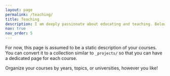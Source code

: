 ```yaml
---
layout: page
permalink: /teaching/
title: Teaching
description: I am deeply passionate about educating and teaching. Below are some workshops and courses I have taught.
nav: true
nav_order: 5
---
```


For now, this page is assumed to be a static description of your courses. You can convert it to a collection similar to `_projects/` so that you can have a dedicated page for each course.

Organize your courses by years, topics, or universities, however you like!
